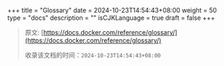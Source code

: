+++
title = "Glossary"
date = 2024-10-23T14:54:43+08:00
weight = 50
type = "docs"
description = ""
isCJKLanguage = true
draft = false
+++

> 原文: [https://docs.docker.com/reference/glossary/](https://docs.docker.com/reference/glossary/)
>
> 收录该文档的时间：`2024-10-23T14:54:43+08:00`
